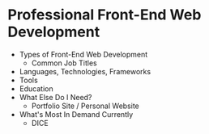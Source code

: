 # Professional Front-End Web Development

- Types of Front-End Web Development
  - Common Job Titles
- Languages, Technologies, Frameworks
- Tools
- Education
- What Else Do I Need?
  - Portfolio Site / Personal Website
- What's Most In Demand Currently
  - DICE
